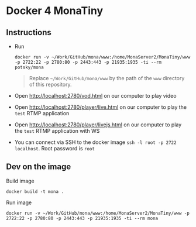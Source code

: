 # Docker 4 MonaTiny

## Instructions

- Run 
	```
	docker run -v ~/Work/GitHub/mona/www:/home/MonaServer2/MonaTiny/www -p 2722:22 -p 2780:80 -p 2443:443 -p 21935:1935 -ti --rm potsky/mona
	```
	
	> Replace `~/Work/GitHub/mona/www` by the path of the `www` directory of this repository.

- Open <http://localhost:2780/vod.html> on our computer to play video 
- Open <http://localhost:2780/player/live.html> on our computer to play the `test` RTMP application
- Open <http://localhost:2780/player/livejs.html> on our computer to play the `test` RTMP application with WS

- You can connect via SSH to the docker image `ssh -l root -p 2722 localhost`. Root password is `root`

## Dev on the image

Build image 

```
docker build -t mona .
```

Run image 

```
docker run -v ~/Work/GitHub/mona/www:/home/MonaServer2/MonaTiny/www -p 2722:22 -p 2780:80 -p 2443:443 -p 21935:1935 -ti --rm mona
```
